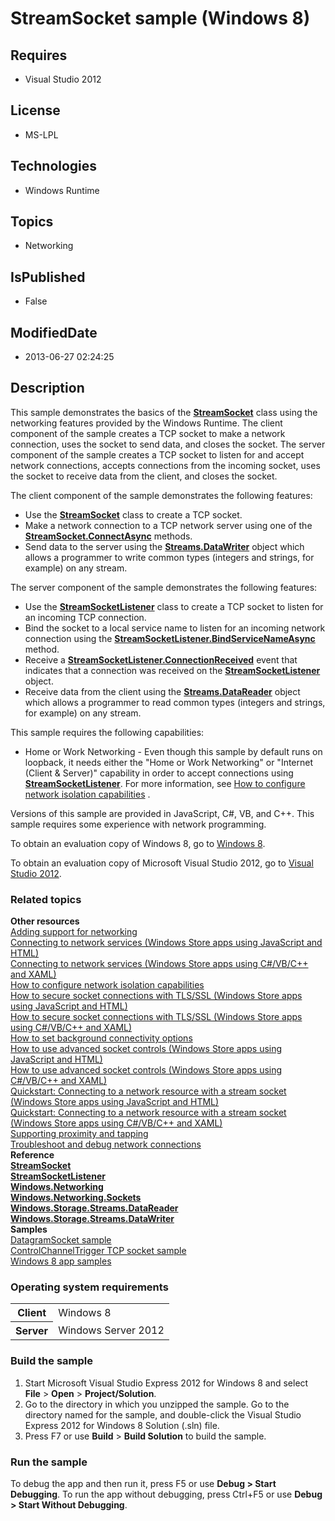 # StreamSocket sample (Windows 8)
## Requires
* Visual Studio 2012
## License
* MS-LPL
## Technologies
* Windows Runtime
## Topics
* Networking
## IsPublished
* False
## ModifiedDate
* 2013-06-27 02:24:25
## Description

<div id="mainSection">
<p>This sample demonstrates the basics of the <a href="http://msdn.microsoft.com/library/windows/apps/br226882">
<b>StreamSocket</b></a> class using the networking features provided by the Windows Runtime. The client component of the sample creates a TCP socket to make a network connection, uses the socket to send data, and closes the socket. The server component of the
 sample creates a TCP socket to listen for and accept network connections, accepts connections from the incoming socket, uses the socket to receive data from the client, and closes the socket.
</p>
<p>The client component of the sample demonstrates the following features:</p>
<p></p>
<ul>
<li>Use the <a href="http://msdn.microsoft.com/library/windows/apps/br226882"><b>StreamSocket</b></a> class to create a TCP socket.
</li><li>Make a network connection to a TCP network server using one of the <a href="http://msdn.microsoft.com/library/windows/apps/br226882_connectasync">
<b>StreamSocket.ConnectAsync</b></a> methods. </li><li>Send data to the server using the <a href="http://msdn.microsoft.com/library/windows/apps/br208154">
<b>Streams.DataWriter</b></a> object which allows a programmer to write common types (integers and strings, for example) on any stream.
</li></ul>
<p></p>
<p>The server component of the sample demonstrates the following features:</p>
<p></p>
<ul>
<li>Use the <a href="http://msdn.microsoft.com/library/windows/apps/br226882listener">
<b>StreamSocketListener</b></a> class to create a TCP socket to listen for an incoming TCP connection.
</li><li>Bind the socket to a local service name to listen for an incoming network connection using the
<a href="http://msdn.microsoft.com/library/windows/apps/br226882listener_bindservicenameasync">
<b>StreamSocketListener.BindServiceNameAsync</b></a> method. </li><li>Receive a <a href="http://msdn.microsoft.com/library/windows/apps/br226882listener_connectionreceived">
<b>StreamSocketListener.ConnectionReceived</b></a> event that indicates that a connection was received on the
<a href="http://msdn.microsoft.com/library/windows/apps/br226882listener"><b>StreamSocketListener</b></a> object.
</li><li>Receive data from the client using the <a href="http://msdn.microsoft.com/library/windows/apps/br208119">
<b>Streams.DataReader</b></a> object which allows a programmer to read common types (integers and strings, for example) on any stream.
</li></ul>
<p></p>
<p>This sample requires the following capabilities:</p>
<ul>
<li>Home or Work Networking - Even though this sample by default runs on loopback, it needs either the &quot;Home or Work Networking&quot; or &quot;Internet (Client &amp; Server)&quot; capability in order to accept connections using
<a href="http://msdn.microsoft.com/library/windows/apps/br226882listener"><b>StreamSocketListener</b></a>. For more information, see
<a href="http://msdn.microsoft.com/library/windows/apps/hh770532">How to configure network isolation capabilities</a> .
</li></ul>
<p></p>
<p>Versions of this sample are provided in JavaScript, C#, VB, and C&#43;&#43;. This sample requires some experience with network programming.
</p>
<p>To obtain an evaluation copy of Windows&nbsp;8, go to <a href="http://go.microsoft.com/fwlink/p/?linkid=241655">
Windows&nbsp;8</a>.</p>
<p>To obtain an evaluation copy of Microsoft Visual Studio&nbsp;2012, go to <a href="http://go.microsoft.com/fwlink/p/?linkid=241656">
Visual Studio&nbsp;2012</a>.</p>
<h3><a id="related_topics"></a>Related topics</h3>
<dl><dt><b>Other resources</b> </dt><dt><a href="http://msdn.microsoft.com/library/windows/apps/hh452752">Adding support for networking</a>
</dt><dt><a href="http://msdn.microsoft.com/library/windows/apps/hh452977">Connecting to network services (Windows Store apps using JavaScript and HTML)</a>
</dt><dt><a href="http://msdn.microsoft.com/library/windows/apps/hh452976">Connecting to network services (Windows Store apps using C#/VB/C&#43;&#43; and XAML)</a>
</dt><dt><a href="http://msdn.microsoft.com/library/windows/apps/hh770532">How to configure network isolation capabilities</a>
</dt><dt><a href="http://msdn.microsoft.com/library/windows/apps/hh780595">How to secure socket connections with TLS/SSL (Windows Store apps using JavaScript and HTML)</a>
</dt><dt><a href="http://msdn.microsoft.com/library/windows/apps/jj150597">How to secure socket connections with TLS/SSL (Windows Store apps using C#/VB/C&#43;&#43; and XAML)</a>
</dt><dt><a href="http://msdn.microsoft.com/library/windows/apps/hh771189">How to set background connectivity options</a>
</dt><dt><a href="http://msdn.microsoft.com/library/windows/apps/hh780596">How to use advanced socket controls (Windows Store apps using JavaScript and HTML)</a>
</dt><dt><a href="http://msdn.microsoft.com/library/windows/apps/jj150598">How to use advanced socket controls (Windows Store apps using C#/VB/C&#43;&#43; and XAML)</a>
</dt><dt><a href="http://msdn.microsoft.com/library/windows/apps/hh452996">Quickstart: Connecting to a network resource with a stream socket (Windows Store apps using JavaScript and HTML)</a>
</dt><dt><a href="http://msdn.microsoft.com/library/windows/apps/jj150599">Quickstart: Connecting to a network resource with a stream socket (Windows Store apps using C#/VB/C&#43;&#43; and XAML)</a>
</dt><dt><a href="http://msdn.microsoft.com/library/windows/apps/hh465229">Supporting proximity and tapping</a>
</dt><dt><a href="http://msdn.microsoft.com/library/windows/apps/hh770534">Troubleshoot and debug network connections</a>
</dt><dt><b>Reference</b> </dt><dt><a href="http://msdn.microsoft.com/library/windows/apps/br226882"><b>StreamSocket</b></a>
</dt><dt><a href="http://msdn.microsoft.com/library/windows/apps/br226882listener"><b>StreamSocketListener</b></a>
</dt><dt><a href="http://msdn.microsoft.com/library/windows/apps/br207124"><b>Windows.Networking</b></a>
</dt><dt><a href="http://msdn.microsoft.com/library/windows/apps/br226960"><b>Windows.Networking.Sockets</b></a>
</dt><dt><a href="http://msdn.microsoft.com/library/windows/apps/br208119"><b>Windows.Storage.Streams.DataReader</b></a>
</dt><dt><a href="http://msdn.microsoft.com/library/windows/apps/br208154"><b>Windows.Storage.Streams.DataWriter</b></a>
</dt><dt><b>Samples</b> </dt><dt><a href="http://go.microsoft.com/fwlink/p/?linkid=258328">DatagramSocket sample</a>
</dt><dt><a href="http://go.microsoft.com/fwlink/p/?linkid=243039">ControlChannelTrigger TCP socket sample</a>
</dt><dt><a href="http://go.microsoft.com/fwlink/p/?LinkID=227694">Windows 8 app samples</a>
</dt></dl>
<h3>Operating system requirements</h3>
<table>
<tbody>
<tr>
<th>Client</th>
<td><dt>Windows&nbsp;8 </dt></td>
</tr>
<tr>
<th>Server</th>
<td><dt>Windows Server&nbsp;2012 </dt></td>
</tr>
</tbody>
</table>
<h3>Build the sample</h3>
<ol>
<li>Start Microsoft Visual Studio Express&nbsp;2012 for Windows&nbsp;8 and select <b>File</b> &gt;
<b>Open</b> &gt; <b>Project/Solution</b>. </li><li>Go to the directory in which you unzipped the sample. Go to the directory named for the sample, and double-click the Visual Studio Express&nbsp;2012 for Windows&nbsp;8 Solution (.sln) file.
</li><li>Press F7 or use <b>Build</b> &gt; <b>Build Solution</b> to build the sample. </li></ol>
<h3>Run the sample</h3>
<p>To debug the app and then run it, press F5 or use <b>Debug &gt; Start Debugging</b>. To run the app without debugging, press Ctrl&#43;F5 or use
<b>Debug &gt; Start Without Debugging</b>.</p>
</div>
